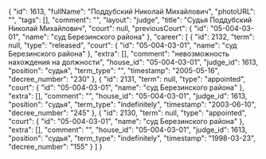 {
    "id": 1613,
    "fullName": "Поддубский Николай Михайлович",
    "photoURL": "",
    "tags": [],
    "comment": "",
    "layout": "judge",
    "title": "Судья Поддубский Николай Михайлович",
    "court": null,
    "previousCourt": {
        "id": "05-004-03-01",
        "name": "суд Березинского района"
    },
    "career": [
        {
            "id": 2132,
            "term": null,
            "type": "released",
            "court": {
                "id": "05-004-03-01",
                "name": "суд Березинского района"
            },
            "extra": [],
            "comment": "невозможность нахождения на должности",
            "house_id": "05-004-03-01",
            "judge_id": 1613,
            "position": "судья",
            "term_type": "",
            "timestamp": "2005-05-16",
            "decree_number": "230"
        },
        {
            "id": 2131,
            "term": null,
            "type": "appointed",
            "court": {
                "id": "05-004-03-01",
                "name": "суд Березинского района"
            },
            "extra": [],
            "comment": "",
            "house_id": "05-004-03-01",
            "judge_id": 1613,
            "position": "судья",
            "term_type": "indefinitely",
            "timestamp": "2003-06-10",
            "decree_number": "245"
        },
        {
            "id": 2130,
            "term": null,
            "type": "appointed",
            "court": {
                "id": "05-004-03-01",
                "name": "суд Березинского района"
            },
            "extra": [],
            "comment": "",
            "house_id": "05-004-03-01",
            "judge_id": 1613,
            "position": "судья",
            "term_type": "indefinitely",
            "timestamp": "1998-03-23",
            "decree_number": "155"
        }
    ]
}